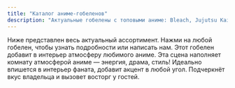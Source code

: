 ```yaml
---
title: "Каталог аниме-гобеленов"
description: "Актуальные гобелены с топовыми аниме: Bleach, Jujutsu Kaisen, JoJo, Berserk и другие."
---
```


Ниже представлен весь актуальный ассортимент. Нажми на любой гобелен, чтобы узнать подробности или написать нам.
Этот гобелен добавит в интерьер атмосферу любимого аниме.
Эта сцена наполняет комнату атмосферой аниме — энергия, драма, стиль! Идеально впишется в интерьер фаната, добавит акцент в любой угол. Подчеркнёт вкус владельца и вызовет восторг у гостей.
